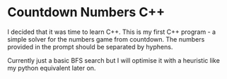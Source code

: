 # Countdown Numbers C++

I decided that it was time to learn C++. This is my first C++ program - a simple solver for the numbers game from countdown. The numbers provided in the prompt should be separated by hyphens.

Currently just a basic BFS search but I will optimise it with a heuristic like my python equivalent later on.
